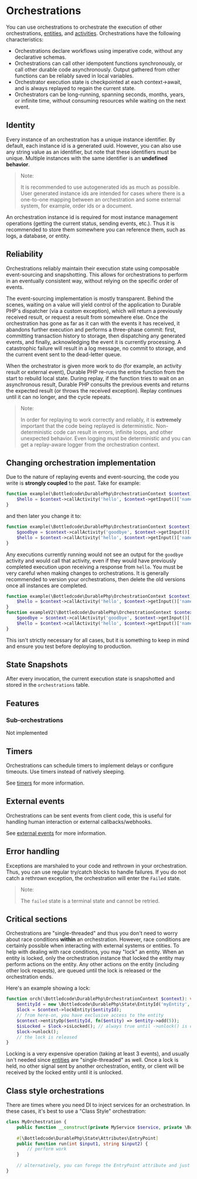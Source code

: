 # Orchestrations

You can use orchestrations to orchestrate the execution of other orchestrations, [entities](entities.md),
and [activities](activities.md). Orchestrations have the following characteristics:

- Orchestrations declare workflows using imperative code, without any declarative schemas.
- Orchestrations can call other idempotent functions synchronously, or call other durable code asynchronously. Output
  gathered from other functions can be reliably saved in local variables.
- Orchestrator execution state is checkpointed at each context->await, and is always replayed to regain the current
  state.
- Orchestrators can be long-running, spanning seconds, months, years, or infinite time, without consuming resources
  while waiting on the next event.

## Identity

Every instance of an orchestration has a unique instance identifier. By default, each instance id is a generated uuid.
However, you can also use any string value as an identifier, but note that these identifiers must be unique. Multiple
instances with the same identifier is an **undefined behavior**.

> Note:
>
> It is recommended to use autogenerated ids as much as possible. User generated instance ids are intended for cases
> where there is a one-to-one mapping between an orchestration and some external system, for example, order ids or a
> document.

An orchestration instance id is required for most instance management operations (getting the current status, sending
events, etc.). Thus it is recommended to store them somewhere you can reference them, such as logs, a database, or
entity.

## Reliability

Orchestrations reliably maintain their execution state using composable event-sourcing and snapshotting. This allows for
orchestrations to perform in an eventually consistent way, without relying on the specific order of events.

The event-sourcing implementation is mostly transparent. Behind the scenes, waiting on a value will yield control of the
application to Durable PHP's dispatcher (via a custom exception), which will return a previously received result, or
request a result from somewhere else. Once the orchestration has gone as far as it can with the events it has received,
it abandons further execution and performs a three-phase commit: first, committing transaction history to storage, then
dispatching any generated events, and finally, acknowledging the event it is currently processing. A catastrophic
failure will result in a log message, no commit to storage, and the current event sent to the dead-letter queue.

When the orchestrator is given more work to do (for example, an activity result or external event), Durable PHP re-runs
the entire function from the start to rebuild local state. During replay, if the function tries to wait on an
asynchronous result, Durable PHP consults the previous events and returns the expected result (or throws the received
exception). Replay continues until it can no longer, and the cycle repeats.

> Note:
>
> In order for replaying to work correctly and reliably, it is **extremely** important that the code being replayed is
> deterministic. Non-deterministic code can result in errors, infinite loops, and other unexpected behavior. Even
> logging must be deterministic and you can get a replay-aware logger from the orchestration context.

## Changing orchestration implementation

Due to the nature of replaying events and event-sourcing, the code you write is **strongly coupled** to the past. Take
for example:

```php
function example(\Bottledcode\DurablePhp\OrchestrationContext $context): void {
    $hello = $context->callActivity('hello', $context->getInput()['name']);
}
```

and then later you change it to:

```php
function example(\Bottledcode\DurablePhp\OrchestrationContext $context): void {
    $goodbye = $context->callActivity('goodbye', $context->getInput()['name']);
    $hello = $context->callActivity('hello', $context->getInput()['name']);
}
```

Any executions currently running would not see an output for the `goodbye` activity and would call that activity, even
if they would have previously completed execution upon receiving a response from `hello`. You must be very careful when
making changes to orchestrations. It is generally recommended to version your orchestrations, then delete the old
versions once all instances are completed.

```php
function example(\Bottledcode\DurablePhp\OrchestrationContext $context): void {
    $hello = $context->callActivity('hello', $context->getInput()['name']);
}
function exampleV2(\Bottledcode\DurablePhp\OrchestrationContext $context): void {
    $goodbye = $context->callActivity('goodbye', $context->getInput()['name']);
    $hello = $context->callActivity('hello', $context->getInput()['name']);
}
```

This isn't strictly necessary for all cases, but it is something to keep in mind and ensure you test before deploying to
production.

## State Snapshots

After every invocation, the current execution state is snapshotted and stored in the `orchestrations` table.

## Features

### Sub-orchestrations

Not implemented

## Timers

Orchestrations can schedule timers to implement delays or configure timeouts. Use timers instead of natively sleeping.

See [timers](timers.md) for more information.

## External events

Orchestrations can be sent events from client code, this is useful for handling human interaction or external
callbacks/webhooks.

See [external events](external-events.md) for more information.

## Error handling

Exceptions are marshaled to your code and rethrown in your orchestration. Thus, you can use regular try/catch blocks to
handle failures. If you do not catch a rethrown exception, the orchestration will enter the `Failed` state.

> Note:
>
> The `failed` state is a terminal state and cannot be retried.

## Critical sections

Orchestrations are "single-threaded" and thus you don't need to worry about race conditions **within** an orchestration.
However, race conditions are certainly possible when interacting with external systems or entities. To help with dealing
with race conditions, you may "lock" an entity. When an entity is locked, only the orchestration instance that locked
the entity may perform actions on the entity. Any other actions on the entity (including other lock requests), are
queued until the lock is released or the orchestration ends.

Here's an example showing a lock:

```php
function orch(\Bottledcode\DurablePhp\OrchestrationContext $context): void {
    $entityId = new \Bottledcode\DurablePhp\State\EntityId('myEntity', 'id');
    $lock = $context->lockEntity($entityId);
    // from here-on, you have exclusive access to the entity
    $context->entityOp($entityId, fn($entity) => $entity->add(5));
    $isLocked = $lock->isLocked(); // always true until ->unlock() is called
    $lock->unlock();
    // the lock is released
}
```

Locking is a very expensive operation (taking at least 3 events), and usually isn't needed since [entities](entities.md)
are "single-threaded" as well. Once a lock is held, no other signal sent by another orchestration, entity, or client
will be received by the locked entity until it is unlocked.

## Class style orchestrations

There are times where you need DI to inject services for an orchestration. In these cases, it's best to use a "Class
Style" orchestration:

```php
class MyOrchestration {
    public function __construct(private MyService $service, private \Bottledcode\DurablePhp\OrchestrationContext $context) {}
    
    #[\Bottledcode\DurablePhp\State\Attributes\EntryPoint]
    public function run(int $input1, string $input2) {
        // perform work
    }
    
    // alternatively, you can forego the EntryPoint attribute and just implement __invoke()
}
```
